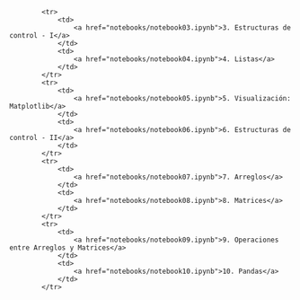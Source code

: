 				
			<tr>
				<td>
					<a href="notebooks/notebook03.ipynb">3. Estructuras de control - I</a>
				</td>
				<td>
					<a href="notebooks/notebook04.ipynb">4. Listas</a>
				</td>
			</tr>
			<tr>
				<td>
					<a href="notebooks/notebook05.ipynb">5. Visualización: Matplotlib</a>
				</td>
				<td>
					<a href="notebooks/notebook06.ipynb">6. Estructuras de control - II</a>
				</td>
			</tr>
			<tr>
				<td>
					<a href="notebooks/notebook07.ipynb">7. Arreglos</a>
				</td>
				<td>
					<a href="notebooks/notebook08.ipynb">8. Matrices</a>
				</td>
			</tr>
			<tr>
				<td>
					<a href="notebooks/notebook09.ipynb">9. Operaciones entre Arreglos y Matrices</a>
				</td>
				<td>
					<a href="notebooks/notebook10.ipynb">10. Pandas</a>
				</td>
			</tr>